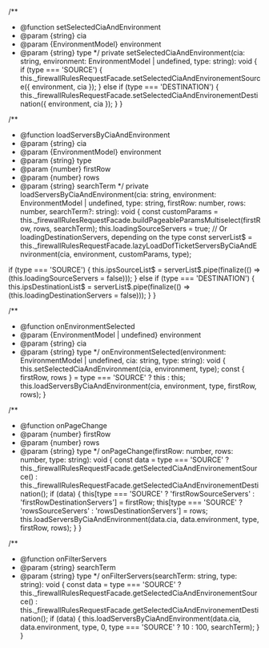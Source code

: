 /\*\*

- @function setSelectedCiaAndEnvironment
- @param {string} cia
- @param {EnvironmentModel} environment
- @param {string} type
  \*/
  private setSelectedCiaAndEnvironment(cia: string, environment: EnvironmentModel | undefined, type: string): void {
  if (type === 'SOURCE') {
  this.\_firewallRulesRequestFacade.setSelectedCiaAndEnvironementSource({ environment, cia });
  } else if (type === 'DESTINATION') {
  this.\_firewallRulesRequestFacade.setSelectedCiaAndEnvironementDestination({ environment, cia });
  }
  }

/\*\*

- @function loadServersByCiaAndEnvironment
- @param {string} cia
- @param {EnvironmentModel} environment
- @param {string} type
- @param {number} firstRow
- @param {number} rows
- @param {string} searchTerm
  \*/
  private loadServersByCiaAndEnvironment(cia: string, environment: EnvironmentModel | undefined, type: string, firstRow: number, rows: number, searchTerm?: string): void {
  const customParams = this.\_firewallRulesRequestFacade.buildPageableParamsMultiselect(firstRow, rows, searchTerm);
  this.loadingSourceServers = true; // Or loadingDestinationServers, depending on the type
  const serverList$ = this.\_firewallRulesRequestFacade.lazyLoadDofTicketServersByCiaAndEnvironment(cia, environment, customParams, type);

if (type === 'SOURCE') {
this.ipsSourceList$ = serverList$.pipe(finalize(() => (this.loadingSourceServers = false)));
  } else if (type === 'DESTINATION') {
    this.ipsDestinationList$ = serverList$.pipe(finalize(() => (this.loadingDestinationServers = false)));
}
}

/\*\*

- @function onEnvironmentSelected
- @param {EnvironmentModel | undefined} environment
- @param {string} cia
- @param {string} type
  \*/
  onEnvironmentSelected(environment: EnvironmentModel | undefined, cia: string, type: string): void {
  this.setSelectedCiaAndEnvironment(cia, environment, type);
  const { firstRow, rows } = type === 'SOURCE' ? this : this;
  this.loadServersByCiaAndEnvironment(cia, environment, type, firstRow, rows);
  }

/\*\*

- @function onPageChange
- @param {number} firstRow
- @param {number} rows
- @param {string} type
  \*/
  onPageChange(firstRow: number, rows: number, type: string): void {
  const data = type === 'SOURCE' ? this.\_firewallRulesRequestFacade.getSelectedCiaAndEnvironementSource() : this.\_firewallRulesRequestFacade.getSelectedCiaAndEnvironementDestination();
  if (data) {
  this[type === 'SOURCE' ? 'firstRowSourceServers' : 'firstRowDestinationServers'] = firstRow;
  this[type === 'SOURCE' ? 'rowsSourceServers' : 'rowsDestinationServers'] = rows;
  this.loadServersByCiaAndEnvironment(data.cia, data.environment, type, firstRow, rows);
  }
  }

/\*\*

- @function onFilterServers
- @param {string} searchTerm
- @param {string} type
  \*/
  onFilterServers(searchTerm: string, type: string): void {
  const data = type === 'SOURCE' ? this.\_firewallRulesRequestFacade.getSelectedCiaAndEnvironementSource() : this.\_firewallRulesRequestFacade.getSelectedCiaAndEnvironementDestination();
  if (data) {
  this.loadServersByCiaAndEnvironment(data.cia, data.environment, type, 0, type === 'SOURCE' ? 10 : 100, searchTerm);
  }
  }
